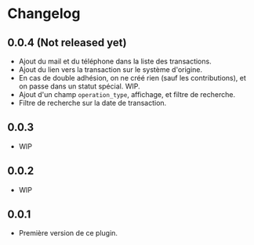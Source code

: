 
# Changelog

## 0.0.4 (Not released yet)

* Ajout du mail et du téléphone dans la liste des transactions.
* Ajout du lien vers la transaction sur le système d'origine.
* En cas de double adhésion, on ne créé rien (sauf les contributions), et on passe dans un statut spécial. WIP.
* Ajout d'un champ `operation_type`, affichage, et filtre de recherche.
* Filtre de recherche sur la date de transaction.

## 0.0.3

* WIP

## 0.0.2

* WIP

## 0.0.1

* Première version de ce plugin.
